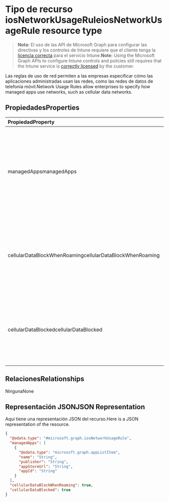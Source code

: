 # <a name="iosnetworkusagerule-resource-type"></a><span data-ttu-id="4c2e8-101">Tipo de recurso iosNetworkUsageRule</span><span class="sxs-lookup"><span data-stu-id="4c2e8-101">iosNetworkUsageRule resource type</span></span>

> <span data-ttu-id="4c2e8-102">**Nota:** El uso de las API de Microsoft Graph para configurar las directivas y los controles de Intune requiere que el cliente tenga la [licencia correcta](https://go.microsoft.com/fwlink/?linkid=839381) para el servicio Intune.</span><span class="sxs-lookup"><span data-stu-id="4c2e8-102">**Note:** Using the Microsoft Graph APIs to configure Intune controls and policies still requires that the Intune service is [correctly licensed](https://go.microsoft.com/fwlink/?linkid=839381) by the customer.</span></span>

<span data-ttu-id="4c2e8-103">Las reglas de uso de red permiten a las empresas especificar cómo las aplicaciones administradas usan las redes, como las redes de datos de telefonía móvil.</span><span class="sxs-lookup"><span data-stu-id="4c2e8-103">Network Usage Rules allow enterprises to specify how managed apps use networks, such as cellular data networks.</span></span>
## <a name="properties"></a><span data-ttu-id="4c2e8-104">Propiedades</span><span class="sxs-lookup"><span data-stu-id="4c2e8-104">Properties</span></span>
|<span data-ttu-id="4c2e8-105">Propiedad</span><span class="sxs-lookup"><span data-stu-id="4c2e8-105">Property</span></span>|<span data-ttu-id="4c2e8-106">Tipo</span><span class="sxs-lookup"><span data-stu-id="4c2e8-106">Type</span></span>|<span data-ttu-id="4c2e8-107">Descripción</span><span class="sxs-lookup"><span data-stu-id="4c2e8-107">Description</span></span>|
|:---|:---|:---|
|<span data-ttu-id="4c2e8-108">managedApps</span><span class="sxs-lookup"><span data-stu-id="4c2e8-108">managedApps</span></span>|<span data-ttu-id="4c2e8-109">Colección [appListItem](../resources/intune_deviceconfig_applistitem.md)</span><span class="sxs-lookup"><span data-stu-id="4c2e8-109">[appListItem](../resources/intune_deviceconfig_applistitem.md) collection</span></span>|<span data-ttu-id="4c2e8-110">Información sobre las aplicaciones administradas a las que se va a aplicar esta regla.</span><span class="sxs-lookup"><span data-stu-id="4c2e8-110">Information about the managed apps that this rule is going to apply to.</span></span> <span data-ttu-id="4c2e8-111">Esta colección puede contener un máximo de 500 elementos.</span><span class="sxs-lookup"><span data-stu-id="4c2e8-111">This collection can contain a maximum of 500 elements.</span></span>|
|<span data-ttu-id="4c2e8-112">cellularDataBlockWhenRoaming</span><span class="sxs-lookup"><span data-stu-id="4c2e8-112">cellularDataBlockWhenRoaming</span></span>|<span data-ttu-id="4c2e8-113">Booleano</span><span class="sxs-lookup"><span data-stu-id="4c2e8-113">Boolean</span></span>|<span data-ttu-id="4c2e8-114">Si se establece en true, las aplicaciones administradas correspondientes no podrán usar los datos de telefonía móvil en itinerancia.</span><span class="sxs-lookup"><span data-stu-id="4c2e8-114">If set to true, corresponding managed apps will not be allowed to use cellular data when roaming.</span></span>|
|<span data-ttu-id="4c2e8-115">cellularDataBlocked</span><span class="sxs-lookup"><span data-stu-id="4c2e8-115">cellularDataBlocked</span></span>|<span data-ttu-id="4c2e8-116">Booleano</span><span class="sxs-lookup"><span data-stu-id="4c2e8-116">Boolean</span></span>|<span data-ttu-id="4c2e8-117">Si se establece en true, las aplicaciones administradas correspondientes no podrán usar los datos de telefonía móvil en ningún momento.</span><span class="sxs-lookup"><span data-stu-id="4c2e8-117">If set to true, corresponding managed apps will not be allowed to use cellular data at any time.</span></span>|

## <a name="relationships"></a><span data-ttu-id="4c2e8-118">Relaciones</span><span class="sxs-lookup"><span data-stu-id="4c2e8-118">Relationships</span></span>
<span data-ttu-id="4c2e8-119">Ninguna</span><span class="sxs-lookup"><span data-stu-id="4c2e8-119">None</span></span>
## <a name="json-representation"></a><span data-ttu-id="4c2e8-120">Representación JSON</span><span class="sxs-lookup"><span data-stu-id="4c2e8-120">JSON Representation</span></span>
<span data-ttu-id="4c2e8-121">Aquí tiene una representación JSON del recurso.</span><span class="sxs-lookup"><span data-stu-id="4c2e8-121">Here is a JSON representation of the resource.</span></span>
<!-- {
  "blockType": "resource",
  "@odata.type": "microsoft.graph.iosNetworkUsageRule"
}
-->
``` json
{
  "@odata.type": "#microsoft.graph.iosNetworkUsageRule",
  "managedApps": [
    {
      "@odata.type": "microsoft.graph.appListItem",
      "name": "String",
      "publisher": "String",
      "appStoreUrl": "String",
      "appId": "String"
    }
  ],
  "cellularDataBlockWhenRoaming": true,
  "cellularDataBlocked": true
}
```



